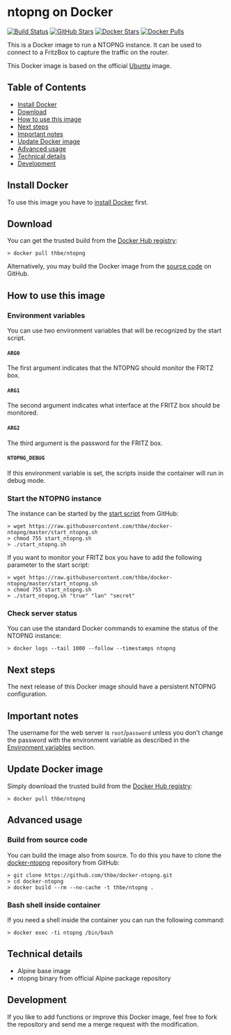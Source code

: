 # ntopng on Docker

[![Build Status](https://img.shields.io/docker/automated/thbe/ntopng.svg)](https://hub.docker.com/r/thbe/ntopng/builds/) [![GitHub Stars](https://img.shields.io/github/stars/thbe/docker-ntopng.svg)](https://github.com/thbe/docker-ntopng/stargazers) [![Docker Stars](https://img.shields.io/docker/stars/thbe/ntopng.svg)](https://hub.docker.com/r/thbe/ntopng) [![Docker Pulls](https://img.shields.io/docker/pulls/thbe/ntopng.svg)](https://hub.docker.com/r/thbe/ntopng)

This is a Docker image to run a NTOPNG instance. It can be used to connect to a FritzBox to capture the traffic on the router.

This Docker image is based on the official [Ubuntu](https://hub.docker.com/_/ubuntu) image.

## Table of Contents

- [Install Docker](https://github.com/thbe/docker-ntopng#install-docker)
- [Download](https://github.com/thbe/docker-ntopng#download)
- [How to use this image](https://github.com/thbe/docker-ntopng#how-to-use-this-image)
- [Next steps](https://github.com/thbe/docker-ntopng#next-steps)
- [Important notes](https://github.com/thbe/docker-ntopng#important-notes)
- [Update Docker image](https://github.com/thbe/docker-ntopng#update-docker-image)
- [Advanced usage](https://github.com/thbe/docker-ntopng#advanced-usage)
- [Technical details](https://github.com/thbe/docker-ntopng#technical-details)
- [Development](https://github.com/thbe/docker-ntopng#development)

## Install Docker

To use this image you have to [install Docker](https://docs.docker.com/engine/installation/) first.

## Download

You can get the trusted build from the [Docker Hub registry](https://hub.docker.com/r/thbe/ntopng/):

```shell
> docker pull thbe/ntopng
```

Alternatively, you may build the Docker image from the
[source code](https://github.com/thbe/docker-ntopng#build-from-source-code) on GitHub.

## How to use this image

### Environment variables

You can use two environment variables that will be recognized by the start script.

#### `ARG0`

The first argument indicates that the NTOPNG should monitor the FRITZ box.

#### `ARG1`

The second argument indicates what interface at the FRITZ box should be monitored.

#### `ARG2`

The third argument is the password for the FRITZ box.

#### `NTOPNG_DEBUG`

If this environment variable is set, the scripts inside the container will run in debug mode.

### Start the NTOPNG instance

The instance can be started by the [start script](https://raw.githubusercontent.com/thbe/docker-ntopng/master/start_ntopng.sh)
from GitHub:

```shell
> wget https://raw.githubusercontent.com/thbe/docker-ntopng/master/start_ntopng.sh
> chmod 755 start_ntopng.sh
> ./start_ntopng.sh
```

If you want to monitor your FRITZ box you have to add the following parameter to the start script:

```shell
> wget https://raw.githubusercontent.com/thbe/docker-ntopng/master/start_ntopng.sh
> chmod 755 start_ntopng.sh
> ./start_ntopng.sh "true" "lan" "secret"
```

### Check server status

You can use the standard Docker commands to examine the status of the NTOPNG instance:

```shell
> docker logs --tail 1000 --follow --timestamps ntopng
```

## Next steps

The next release of this Docker image should have a persistent NTOPNG configuration.

## Important notes

The username for the web server is `root`/`password` unless you don't change the password with the environment
variable as described in the [Environment variables](https://github.com/thbe/docker-ntopng#how-to-use-this-image)
section.

## Update Docker image

Simply download the trusted build from the [Docker Hub registry](https://hub.docker.com/r/thbe/ntopng/):

```shell
> docker pull thbe/ntopng
```

## Advanced usage

### Build from source code

You can build the image also from source. To do this you have to clone the
[docker-ntopng](https://github.com/thbe/docker-ntopng) repository from GitHub:

```shell
> git clone https://github.com/thbe/docker-ntopng.git
> cd docker-ntopng
> docker build --rm --no-cache -t thbe/ntopng .
```

### Bash shell inside container

If you need a shell inside the container you can run the following command:

```shell
> docker exec -ti ntopng /bin/bash
```

## Technical details

- Alpine base image
- ntopng binary from official Alpine package repository

## Development

If you like to add functions or improve this Docker image, feel free to fork the repository and send me a merge request with the modification.
